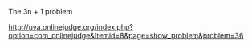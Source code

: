 The 3n + 1 problem

http://uva.onlinejudge.org/index.php?option=com_onlinejudge&Itemid=8&page=show_problem&problem=36

